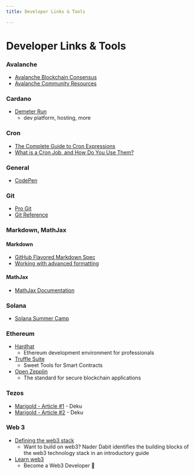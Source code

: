 ```yaml
---
title: Developer Links & Tools

---
```


# Developer Links & Tools

### Avalanche
- [Avalanche Blockchain Consensus](https://docs.avax.network/overview/getting-started/avalanche-consensus)
- [Avalanche Community Resources](https://support.avax.network/en/articles/4044925-community-resources)

### Cardano
- [Demeter Run](https://demeter.run/)
    - dev platform, hosting, more

### Cron
- [The Complete Guide to Cron Expressions](https://crontogo.com/blog/the-complete-guide-to-cron/)
- [What is a Cron Job, and How Do You Use Them?](https://www.howtogeek.com/devops/what-is-a-cron-job-and-how-do-you-use-them/)

### General
- [CodePen](https://codepen.io/features/)

### Git
- [Pro Git](https://git-scm.com/book/en/v2)
- [Git Reference](https://git-scm.com/docs)

### Markdown, MathJax

#### Markdown
- [GitHub Flavored Markdown Spec](https://github.github.com/gfm/#code-spans)
- [Working with advanced formatting](https://docs.github.com/en/get-started/writing-on-github/working-with-advanced-formatting)

#### MathJax
- [MathJax Documentation](https://docs.mathjax.org/en/latest/)

### Solana
- [Solana Summer Camp](https://solana.com/summercamp/resources)

### Ethereum
- [Hardhat](https://hardhat.org)
    - Ethereum development environment for professionals
- [Truffle Suite](https://trufflesuite.com)
    - Sweet Tools for Smart Contracts
- [Open Zepplin](https://www.openzeppelin.com)
    - The standard for secure blockchain applications

### Tezos
- [Marigold - Article #1](https://www.marigold.dev/post/30-min-to-create-your-first-blockchain-app-with-typescript-deku) - Deku
- [Marigold - Article #2](https://www.marigold.dev/post/create-a-cookie-game-blockchain-app-with-dekup) - Deku

### Web 3
- [Defining the web3 stack](https://edgeandnode.com/blog/defining-the-web3-stack/)
    - Want to build on web3? Nader Dabit identifies the building blocks of the web3 technology stack in an introductory guide
- [Learn web3](https://learnweb3.io)
    - Become a Web3 Developer 🚀

